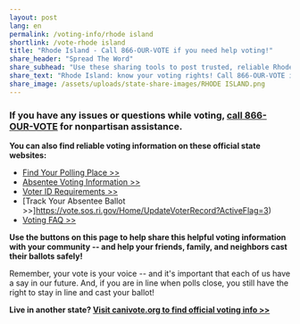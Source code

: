 ```yaml
---
layout: post
lang: en
permalink: /voting-info/rhode island
shortlink: /vote-rhode island
title: "Rhode Island - Call 866-OUR-VOTE if you need help voting!"
share_header: "Spread The Word"
share_subhead: "Use these sharing tools to post trusted, reliable Rhode Island voting information!"
share_text: "Rhode Island: know your voting rights! Call 866-OUR-VOTE if you need help voting, or use these official resources."
share_image: /assets/uploads/state-share-images/RHODE ISLAND.png
---
```

### **If you have any issues or questions while voting, [call 866-OUR-VOTE](tel:8666878683) for nonpartisan assistance.**

**You can also find reliable voting information on these official state websites:**

* [Find Your Polling Place >>](https://vote.sos.ri.gov/Home/)
* [Absentee Voting Information >>](https://vote.sos.ri.gov/Voter/VotebyMail?ActiveFlag=4)
* [Voter ID Requirements >>](https://vote.sos.ri.gov/Content/Pdfs/voter_id_information.pdf)
* [Track Your Absentee Ballot >>]https://vote.sos.ri.gov/Home/UpdateVoterRecord?ActiveFlag=3)
* [Voting FAQ >>](https://docs.google.com/document/d/1mx8lF0dS0zjPTKCXgu_YKUmgbskMomaXe-dHmbiuPno/)

**Use the buttons on this page to help share this helpful voting information with your community -- and help your friends, family, and neighbors cast their ballots safely!**

Remember, your vote is your voice -- and it's important that each of us have a say in our future. And, if you are in line when polls close, you still have the right to stay in line and cast your ballot!

**Live in another state? [Visit canivote.org to find official voting info >>](https://canivote.org)**
